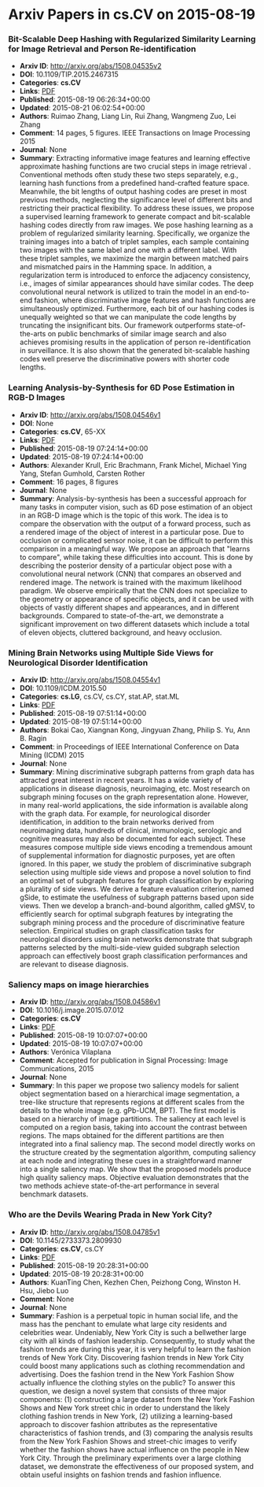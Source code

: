 # Arxiv Papers in cs.CV on 2015-08-19
### Bit-Scalable Deep Hashing with Regularized Similarity Learning for Image Retrieval and Person Re-identification
- **Arxiv ID**: http://arxiv.org/abs/1508.04535v2
- **DOI**: 10.1109/TIP.2015.2467315
- **Categories**: **cs.CV**
- **Links**: [PDF](http://arxiv.org/pdf/1508.04535v2)
- **Published**: 2015-08-19 06:26:34+00:00
- **Updated**: 2015-08-21 06:02:54+00:00
- **Authors**: Ruimao Zhang, Liang Lin, Rui Zhang, Wangmeng Zuo, Lei Zhang
- **Comment**: 14 pages, 5 figures. IEEE Transactions on Image Processing 2015
- **Journal**: None
- **Summary**: Extracting informative image features and learning effective approximate hashing functions are two crucial steps in image retrieval . Conventional methods often study these two steps separately, e.g., learning hash functions from a predefined hand-crafted feature space. Meanwhile, the bit lengths of output hashing codes are preset in most previous methods, neglecting the significance level of different bits and restricting their practical flexibility. To address these issues, we propose a supervised learning framework to generate compact and bit-scalable hashing codes directly from raw images. We pose hashing learning as a problem of regularized similarity learning. Specifically, we organize the training images into a batch of triplet samples, each sample containing two images with the same label and one with a different label. With these triplet samples, we maximize the margin between matched pairs and mismatched pairs in the Hamming space. In addition, a regularization term is introduced to enforce the adjacency consistency, i.e., images of similar appearances should have similar codes. The deep convolutional neural network is utilized to train the model in an end-to-end fashion, where discriminative image features and hash functions are simultaneously optimized. Furthermore, each bit of our hashing codes is unequally weighted so that we can manipulate the code lengths by truncating the insignificant bits. Our framework outperforms state-of-the-arts on public benchmarks of similar image search and also achieves promising results in the application of person re-identification in surveillance. It is also shown that the generated bit-scalable hashing codes well preserve the discriminative powers with shorter code lengths.



### Learning Analysis-by-Synthesis for 6D Pose Estimation in RGB-D Images
- **Arxiv ID**: http://arxiv.org/abs/1508.04546v1
- **DOI**: None
- **Categories**: **cs.CV**, 65-XX
- **Links**: [PDF](http://arxiv.org/pdf/1508.04546v1)
- **Published**: 2015-08-19 07:24:14+00:00
- **Updated**: 2015-08-19 07:24:14+00:00
- **Authors**: Alexander Krull, Eric Brachmann, Frank Michel, Michael Ying Yang, Stefan Gumhold, Carsten Rother
- **Comment**: 16 pages, 8 figures
- **Journal**: None
- **Summary**: Analysis-by-synthesis has been a successful approach for many tasks in computer vision, such as 6D pose estimation of an object in an RGB-D image which is the topic of this work. The idea is to compare the observation with the output of a forward process, such as a rendered image of the object of interest in a particular pose. Due to occlusion or complicated sensor noise, it can be difficult to perform this comparison in a meaningful way. We propose an approach that "learns to compare", while taking these difficulties into account. This is done by describing the posterior density of a particular object pose with a convolutional neural network (CNN) that compares an observed and rendered image. The network is trained with the maximum likelihood paradigm. We observe empirically that the CNN does not specialize to the geometry or appearance of specific objects, and it can be used with objects of vastly different shapes and appearances, and in different backgrounds. Compared to state-of-the-art, we demonstrate a significant improvement on two different datasets which include a total of eleven objects, cluttered background, and heavy occlusion.



### Mining Brain Networks using Multiple Side Views for Neurological Disorder Identification
- **Arxiv ID**: http://arxiv.org/abs/1508.04554v1
- **DOI**: 10.1109/ICDM.2015.50
- **Categories**: **cs.LG**, cs.CV, cs.CY, stat.AP, stat.ML
- **Links**: [PDF](http://arxiv.org/pdf/1508.04554v1)
- **Published**: 2015-08-19 07:51:14+00:00
- **Updated**: 2015-08-19 07:51:14+00:00
- **Authors**: Bokai Cao, Xiangnan Kong, Jingyuan Zhang, Philip S. Yu, Ann B. Ragin
- **Comment**: in Proceedings of IEEE International Conference on Data Mining (ICDM)
  2015
- **Journal**: None
- **Summary**: Mining discriminative subgraph patterns from graph data has attracted great interest in recent years. It has a wide variety of applications in disease diagnosis, neuroimaging, etc. Most research on subgraph mining focuses on the graph representation alone. However, in many real-world applications, the side information is available along with the graph data. For example, for neurological disorder identification, in addition to the brain networks derived from neuroimaging data, hundreds of clinical, immunologic, serologic and cognitive measures may also be documented for each subject. These measures compose multiple side views encoding a tremendous amount of supplemental information for diagnostic purposes, yet are often ignored. In this paper, we study the problem of discriminative subgraph selection using multiple side views and propose a novel solution to find an optimal set of subgraph features for graph classification by exploring a plurality of side views. We derive a feature evaluation criterion, named gSide, to estimate the usefulness of subgraph patterns based upon side views. Then we develop a branch-and-bound algorithm, called gMSV, to efficiently search for optimal subgraph features by integrating the subgraph mining process and the procedure of discriminative feature selection. Empirical studies on graph classification tasks for neurological disorders using brain networks demonstrate that subgraph patterns selected by the multi-side-view guided subgraph selection approach can effectively boost graph classification performances and are relevant to disease diagnosis.



### Saliency maps on image hierarchies
- **Arxiv ID**: http://arxiv.org/abs/1508.04586v1
- **DOI**: 10.1016/j.image.2015.07.012
- **Categories**: **cs.CV**
- **Links**: [PDF](http://arxiv.org/pdf/1508.04586v1)
- **Published**: 2015-08-19 10:07:07+00:00
- **Updated**: 2015-08-19 10:07:07+00:00
- **Authors**: Verónica Vilaplana
- **Comment**: Accepted for publication in Signal Processing: Image Communications,
  2015
- **Journal**: None
- **Summary**: In this paper we propose two saliency models for salient object segmentation based on a hierarchical image segmentation, a tree-like structure that represents regions at different scales from the details to the whole image (e.g. gPb-UCM, BPT). The first model is based on a hierarchy of image partitions. The saliency at each level is computed on a region basis, taking into account the contrast between regions. The maps obtained for the different partitions are then integrated into a final saliency map. The second model directly works on the structure created by the segmentation algorithm, computing saliency at each node and integrating these cues in a straightforward manner into a single saliency map. We show that the proposed models produce high quality saliency maps. Objective evaluation demonstrates that the two methods achieve state-of-the-art performance in several benchmark datasets.



### Who are the Devils Wearing Prada in New York City?
- **Arxiv ID**: http://arxiv.org/abs/1508.04785v1
- **DOI**: 10.1145/2733373.2809930
- **Categories**: **cs.CV**, cs.CY
- **Links**: [PDF](http://arxiv.org/pdf/1508.04785v1)
- **Published**: 2015-08-19 20:28:31+00:00
- **Updated**: 2015-08-19 20:28:31+00:00
- **Authors**: KuanTing Chen, Kezhen Chen, Peizhong Cong, Winston H. Hsu, Jiebo Luo
- **Comment**: None
- **Journal**: None
- **Summary**: Fashion is a perpetual topic in human social life, and the mass has the penchant to emulate what large city residents and celebrities wear. Undeniably, New York City is such a bellwether large city with all kinds of fashion leadership. Consequently, to study what the fashion trends are during this year, it is very helpful to learn the fashion trends of New York City. Discovering fashion trends in New York City could boost many applications such as clothing recommendation and advertising. Does the fashion trend in the New York Fashion Show actually influence the clothing styles on the public? To answer this question, we design a novel system that consists of three major components: (1) constructing a large dataset from the New York Fashion Shows and New York street chic in order to understand the likely clothing fashion trends in New York, (2) utilizing a learning-based approach to discover fashion attributes as the representative characteristics of fashion trends, and (3) comparing the analysis results from the New York Fashion Shows and street-chic images to verify whether the fashion shows have actual influence on the people in New York City. Through the preliminary experiments over a large clothing dataset, we demonstrate the effectiveness of our proposed system, and obtain useful insights on fashion trends and fashion influence.



